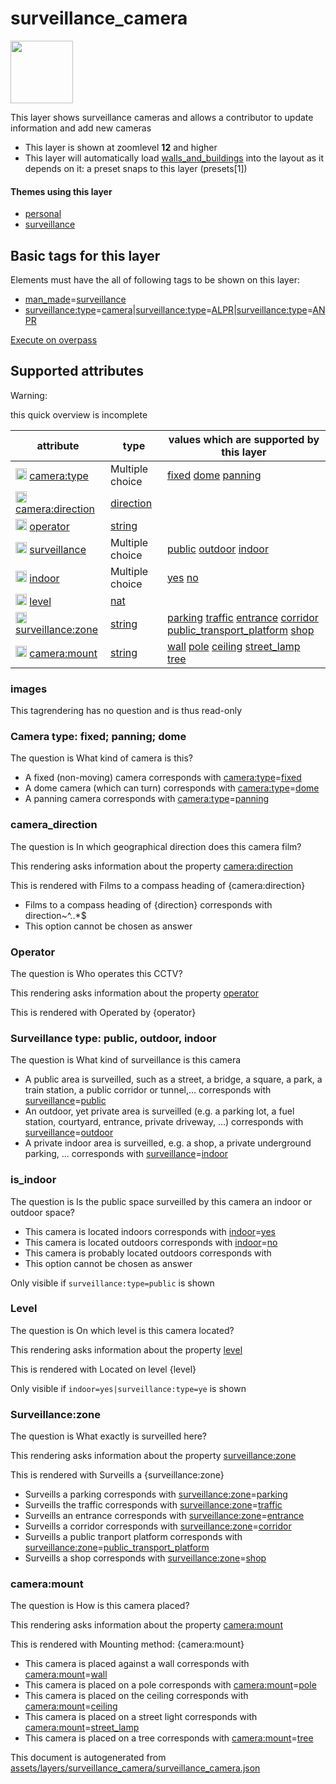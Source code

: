 

 surveillance_camera 
=====================



<img src='https://mapcomplete.osm.be/./assets/themes/surveillance/logo.svg' height="100px"> 

This layer shows surveillance cameras and allows a contributor to update information and add new cameras






  - This layer is shown at zoomlevel **12** and higher
  - This layer will automatically load  [walls_and_buildings](./walls_and_buildings.md)  into the layout as it depends on it:  a preset snaps to this layer (presets[1])




#### Themes using this layer 





  - [personal](https://mapcomplete.osm.be/personal)
  - [surveillance](https://mapcomplete.osm.be/surveillance)




 Basic tags for this layer 
---------------------------



Elements must have the all of following tags to be shown on this layer:



  - <a href='https://wiki.openstreetmap.org/wiki/Key:man_made' target='_blank'>man_made</a>=<a href='https://wiki.openstreetmap.org/wiki/Tag:man_made%3Dsurveillance' target='_blank'>surveillance</a>
  - <a href='https://wiki.openstreetmap.org/wiki/Key:surveillance:type' target='_blank'>surveillance:type</a>=<a href='https://wiki.openstreetmap.org/wiki/Tag:surveillance:type%3Dcamera' target='_blank'>camera</a>|<a href='https://wiki.openstreetmap.org/wiki/Key:surveillance:type' target='_blank'>surveillance:type</a>=<a href='https://wiki.openstreetmap.org/wiki/Tag:surveillance:type%3DALPR' target='_blank'>ALPR</a>|<a href='https://wiki.openstreetmap.org/wiki/Key:surveillance:type' target='_blank'>surveillance:type</a>=<a href='https://wiki.openstreetmap.org/wiki/Tag:surveillance:type%3DANPR' target='_blank'>ANPR</a>


[Execute on overpass](http://overpass-turbo.eu/?Q=%5Bout%3Ajson%5D%5Btimeout%3A90%5D%3B(%20%20%20%20nwr%5B%22man_made%22%3D%22surveillance%22%5D%5B%22surveillance%3Atype%22%3D%22camera%22%5D(%7B%7Bbbox%7D%7D)%3B%0A%20%20%20%20nwr%5B%22man_made%22%3D%22surveillance%22%5D%5B%22surveillance%3Atype%22%3D%22ALPR%22%5D(%7B%7Bbbox%7D%7D)%3B%0A%20%20%20%20nwr%5B%22man_made%22%3D%22surveillance%22%5D%5B%22surveillance%3Atype%22%3D%22ANPR%22%5D(%7B%7Bbbox%7D%7D)%3B%0A)%3Bout%20body%3B%3E%3Bout%20skel%20qt%3B)



 Supported attributes 
----------------------



Warning: 

this quick overview is incomplete



attribute | type | values which are supported by this layer
----------- | ------ | ------------------------------------------
[<img src='https://mapcomplete.osm.be/assets/svg/statistics.svg' height='18px'>](https://taginfo.openstreetmap.org/keys/camera:type#values) [camera:type](https://wiki.openstreetmap.org/wiki/Key:camera:type) | Multiple choice | [fixed](https://wiki.openstreetmap.org/wiki/Tag:camera:type%3Dfixed) [dome](https://wiki.openstreetmap.org/wiki/Tag:camera:type%3Ddome) [panning](https://wiki.openstreetmap.org/wiki/Tag:camera:type%3Dpanning)
[<img src='https://mapcomplete.osm.be/assets/svg/statistics.svg' height='18px'>](https://taginfo.openstreetmap.org/keys/camera:direction#values) [camera:direction](https://wiki.openstreetmap.org/wiki/Key:camera:direction) | [direction](../SpecialInputElements.md#direction) | 
[<img src='https://mapcomplete.osm.be/assets/svg/statistics.svg' height='18px'>](https://taginfo.openstreetmap.org/keys/operator#values) [operator](https://wiki.openstreetmap.org/wiki/Key:operator) | [string](../SpecialInputElements.md#string) | 
[<img src='https://mapcomplete.osm.be/assets/svg/statistics.svg' height='18px'>](https://taginfo.openstreetmap.org/keys/surveillance#values) [surveillance](https://wiki.openstreetmap.org/wiki/Key:surveillance) | Multiple choice | [public](https://wiki.openstreetmap.org/wiki/Tag:surveillance%3Dpublic) [outdoor](https://wiki.openstreetmap.org/wiki/Tag:surveillance%3Doutdoor) [indoor](https://wiki.openstreetmap.org/wiki/Tag:surveillance%3Dindoor)
[<img src='https://mapcomplete.osm.be/assets/svg/statistics.svg' height='18px'>](https://taginfo.openstreetmap.org/keys/indoor#values) [indoor](https://wiki.openstreetmap.org/wiki/Key:indoor) | Multiple choice | [yes](https://wiki.openstreetmap.org/wiki/Tag:indoor%3Dyes) [no](https://wiki.openstreetmap.org/wiki/Tag:indoor%3Dno)
[<img src='https://mapcomplete.osm.be/assets/svg/statistics.svg' height='18px'>](https://taginfo.openstreetmap.org/keys/level#values) [level](https://wiki.openstreetmap.org/wiki/Key:level) | [nat](../SpecialInputElements.md#nat) | 
[<img src='https://mapcomplete.osm.be/assets/svg/statistics.svg' height='18px'>](https://taginfo.openstreetmap.org/keys/surveillance:zone#values) [surveillance:zone](https://wiki.openstreetmap.org/wiki/Key:surveillance:zone) | [string](../SpecialInputElements.md#string) | [parking](https://wiki.openstreetmap.org/wiki/Tag:surveillance:zone%3Dparking) [traffic](https://wiki.openstreetmap.org/wiki/Tag:surveillance:zone%3Dtraffic) [entrance](https://wiki.openstreetmap.org/wiki/Tag:surveillance:zone%3Dentrance) [corridor](https://wiki.openstreetmap.org/wiki/Tag:surveillance:zone%3Dcorridor) [public_transport_platform](https://wiki.openstreetmap.org/wiki/Tag:surveillance:zone%3Dpublic_transport_platform) [shop](https://wiki.openstreetmap.org/wiki/Tag:surveillance:zone%3Dshop)
[<img src='https://mapcomplete.osm.be/assets/svg/statistics.svg' height='18px'>](https://taginfo.openstreetmap.org/keys/camera:mount#values) [camera:mount](https://wiki.openstreetmap.org/wiki/Key:camera:mount) | [string](../SpecialInputElements.md#string) | [wall](https://wiki.openstreetmap.org/wiki/Tag:camera:mount%3Dwall) [pole](https://wiki.openstreetmap.org/wiki/Tag:camera:mount%3Dpole) [ceiling](https://wiki.openstreetmap.org/wiki/Tag:camera:mount%3Dceiling) [street_lamp](https://wiki.openstreetmap.org/wiki/Tag:camera:mount%3Dstreet_lamp) [tree](https://wiki.openstreetmap.org/wiki/Tag:camera:mount%3Dtree)




### images 



This tagrendering has no question and is thus read-only





### Camera type: fixed; panning; dome 



The question is  What kind of camera is this?





  - A fixed (non-moving) camera corresponds with <a href='https://wiki.openstreetmap.org/wiki/Key:camera:type' target='_blank'>camera:type</a>=<a href='https://wiki.openstreetmap.org/wiki/Tag:camera:type%3Dfixed' target='_blank'>fixed</a>
  - A dome camera (which can turn) corresponds with <a href='https://wiki.openstreetmap.org/wiki/Key:camera:type' target='_blank'>camera:type</a>=<a href='https://wiki.openstreetmap.org/wiki/Tag:camera:type%3Ddome' target='_blank'>dome</a>
  - A panning camera corresponds with <a href='https://wiki.openstreetmap.org/wiki/Key:camera:type' target='_blank'>camera:type</a>=<a href='https://wiki.openstreetmap.org/wiki/Tag:camera:type%3Dpanning' target='_blank'>panning</a>




### camera_direction 



The question is  In which geographical direction does this camera film?

This rendering asks information about the property  [camera:direction](https://wiki.openstreetmap.org/wiki/Key:camera:direction) 

This is rendered with Films to a compass heading of {camera:direction}





  - Films to a compass heading of {direction} corresponds with direction~^..*$
  - This option cannot be chosen as answer




### Operator 



The question is  Who operates this CCTV?

This rendering asks information about the property  [operator](https://wiki.openstreetmap.org/wiki/Key:operator) 

This is rendered with Operated by {operator}





### Surveillance type: public, outdoor, indoor 



The question is  What kind of surveillance is this camera





  - A public area is surveilled, such as a street, a bridge, a square, a park, a train station, a public corridor or tunnel,... corresponds with <a href='https://wiki.openstreetmap.org/wiki/Key:surveillance' target='_blank'>surveillance</a>=<a href='https://wiki.openstreetmap.org/wiki/Tag:surveillance%3Dpublic' target='_blank'>public</a>
  - An outdoor, yet private area is surveilled (e.g. a parking lot, a fuel station, courtyard, entrance, private driveway, ...) corresponds with <a href='https://wiki.openstreetmap.org/wiki/Key:surveillance' target='_blank'>surveillance</a>=<a href='https://wiki.openstreetmap.org/wiki/Tag:surveillance%3Doutdoor' target='_blank'>outdoor</a>
  - A private indoor area is surveilled, e.g. a shop, a private underground parking, ... corresponds with <a href='https://wiki.openstreetmap.org/wiki/Key:surveillance' target='_blank'>surveillance</a>=<a href='https://wiki.openstreetmap.org/wiki/Tag:surveillance%3Dindoor' target='_blank'>indoor</a>




### is_indoor 



The question is  Is the public space surveilled by this camera an indoor or outdoor space?





  - This camera is located indoors corresponds with <a href='https://wiki.openstreetmap.org/wiki/Key:indoor' target='_blank'>indoor</a>=<a href='https://wiki.openstreetmap.org/wiki/Tag:indoor%3Dyes' target='_blank'>yes</a>
  - This camera is located outdoors corresponds with <a href='https://wiki.openstreetmap.org/wiki/Key:indoor' target='_blank'>indoor</a>=<a href='https://wiki.openstreetmap.org/wiki/Tag:indoor%3Dno' target='_blank'>no</a>
  - This camera is probably located outdoors corresponds with 
  - This option cannot be chosen as answer


Only visible if `surveillance:type=public` is shown



### Level 



The question is  On which level is this camera located?

This rendering asks information about the property  [level](https://wiki.openstreetmap.org/wiki/Key:level) 

This is rendered with Located on level {level}



Only visible if `indoor=yes|surveillance:type=ye` is shown



### Surveillance:zone 



The question is  What exactly is surveilled here?

This rendering asks information about the property  [surveillance:zone](https://wiki.openstreetmap.org/wiki/Key:surveillance:zone) 

This is rendered with Surveills a {surveillance:zone}





  - Surveills a parking corresponds with <a href='https://wiki.openstreetmap.org/wiki/Key:surveillance:zone' target='_blank'>surveillance:zone</a>=<a href='https://wiki.openstreetmap.org/wiki/Tag:surveillance:zone%3Dparking' target='_blank'>parking</a>
  - Surveills the traffic corresponds with <a href='https://wiki.openstreetmap.org/wiki/Key:surveillance:zone' target='_blank'>surveillance:zone</a>=<a href='https://wiki.openstreetmap.org/wiki/Tag:surveillance:zone%3Dtraffic' target='_blank'>traffic</a>
  - Surveills an entrance corresponds with <a href='https://wiki.openstreetmap.org/wiki/Key:surveillance:zone' target='_blank'>surveillance:zone</a>=<a href='https://wiki.openstreetmap.org/wiki/Tag:surveillance:zone%3Dentrance' target='_blank'>entrance</a>
  - Surveills a corridor corresponds with <a href='https://wiki.openstreetmap.org/wiki/Key:surveillance:zone' target='_blank'>surveillance:zone</a>=<a href='https://wiki.openstreetmap.org/wiki/Tag:surveillance:zone%3Dcorridor' target='_blank'>corridor</a>
  - Surveills a public tranport platform corresponds with <a href='https://wiki.openstreetmap.org/wiki/Key:surveillance:zone' target='_blank'>surveillance:zone</a>=<a href='https://wiki.openstreetmap.org/wiki/Tag:surveillance:zone%3Dpublic_transport_platform' target='_blank'>public_transport_platform</a>
  - Surveills a shop corresponds with <a href='https://wiki.openstreetmap.org/wiki/Key:surveillance:zone' target='_blank'>surveillance:zone</a>=<a href='https://wiki.openstreetmap.org/wiki/Tag:surveillance:zone%3Dshop' target='_blank'>shop</a>




### camera:mount 



The question is  How is this camera placed?

This rendering asks information about the property  [camera:mount](https://wiki.openstreetmap.org/wiki/Key:camera:mount) 

This is rendered with Mounting method: {camera:mount}





  - This camera is placed against a wall corresponds with <a href='https://wiki.openstreetmap.org/wiki/Key:camera:mount' target='_blank'>camera:mount</a>=<a href='https://wiki.openstreetmap.org/wiki/Tag:camera:mount%3Dwall' target='_blank'>wall</a>
  - This camera is placed on a pole corresponds with <a href='https://wiki.openstreetmap.org/wiki/Key:camera:mount' target='_blank'>camera:mount</a>=<a href='https://wiki.openstreetmap.org/wiki/Tag:camera:mount%3Dpole' target='_blank'>pole</a>
  - This camera is placed on the ceiling corresponds with <a href='https://wiki.openstreetmap.org/wiki/Key:camera:mount' target='_blank'>camera:mount</a>=<a href='https://wiki.openstreetmap.org/wiki/Tag:camera:mount%3Dceiling' target='_blank'>ceiling</a>
  - This camera is placed on a street light corresponds with <a href='https://wiki.openstreetmap.org/wiki/Key:camera:mount' target='_blank'>camera:mount</a>=<a href='https://wiki.openstreetmap.org/wiki/Tag:camera:mount%3Dstreet_lamp' target='_blank'>street_lamp</a>
  - This camera is placed on a tree corresponds with <a href='https://wiki.openstreetmap.org/wiki/Key:camera:mount' target='_blank'>camera:mount</a>=<a href='https://wiki.openstreetmap.org/wiki/Tag:camera:mount%3Dtree' target='_blank'>tree</a>
 

This document is autogenerated from [assets/layers/surveillance_camera/surveillance_camera.json](https://github.com/pietervdvn/MapComplete/blob/develop/assets/layers/surveillance_camera/surveillance_camera.json)